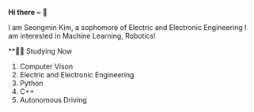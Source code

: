 **Hi there ~ 👋**

I am Seongmin Kim, a sophomore of Electric and Electronic Engineering 
I am interested in Machine Learning, Robotics!

**🧑‍💻 Studying Now
1. Computer Vison
2. Electric and Electronic Engineering
3. Python
4. C++
5. Autonomous Driving
